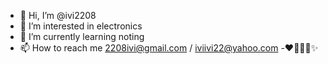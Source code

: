 - 👋 Hi, I’m @ivi2208
- 👀 I’m interested in electronics 
- 🌱 I’m currently learning noting 
- 📫 How to reach me 2208ivi@gmail.com / iviivi22@yahoo.com 
-❤️‍🔥😵‍💫✨️
